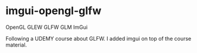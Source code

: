 # imgui-opengl-glfw
OpenGL GLEW GLFW GLM ImGui

Following a UDEMY course about GLFW. I added imgui on top of the course material.

